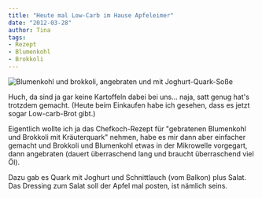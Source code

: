 ```yaml
---
title: "Heute mal Low-Carb im Hause Apfeleimer"
date: "2012-03-28" 
author: Tina
tags:
- Rezept
- Blumenkohl
- Brokkoli
---
```


![Blumenkohl und brokkoli, angebraten und mit Joghurt-Quark-Soße](images/imgp8898-dng.jpg)

Huch, da sind ja gar keine Kartoffeln dabei bei uns... naja, satt genug hat's trotzdem gemacht. (Heute beim Einkaufen habe ich gesehen, dass es jetzt sogar Low-carb-Brot gibt.)

Eigentlich wollte ich ja das Chefkoch-Rezept für "gebratenen Blumenkohl und Brokkoli mit Kräuterquark" nehmen, habe es mir dann aber einfacher gemacht und Brokkoli und Blumenkohl etwas in der Mikrowelle vorgegart, dann angebraten (dauert überraschend lang und braucht überraschend viel Öl). 

Dazu gab es Quark mit Joghurt und Schnittlauch (vom Balkon) plus Salat. Das Dressing zum Salat soll der Apfel mal posten, ist nämlich seins.
